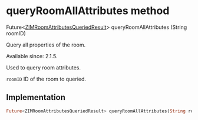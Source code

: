 


# queryRoomAllAttributes method








Future&lt;[ZIMRoomAttributesQueriedResult](../../zego_uikit_prebuilt_live_audio_room/ZIMRoomAttributesQueriedResult-class.md)> queryRoomAllAttributes
(String roomID)





<p>Query all properties of the room.</p>
<p>Available since: 2.1.5.</p>
<p>Used to query room attributes.</p>
<p><code>roomID</code> ID of the room to queried.</p>



## Implementation

```dart
Future<ZIMRoomAttributesQueriedResult> queryRoomAllAttributes(String roomID);
```







